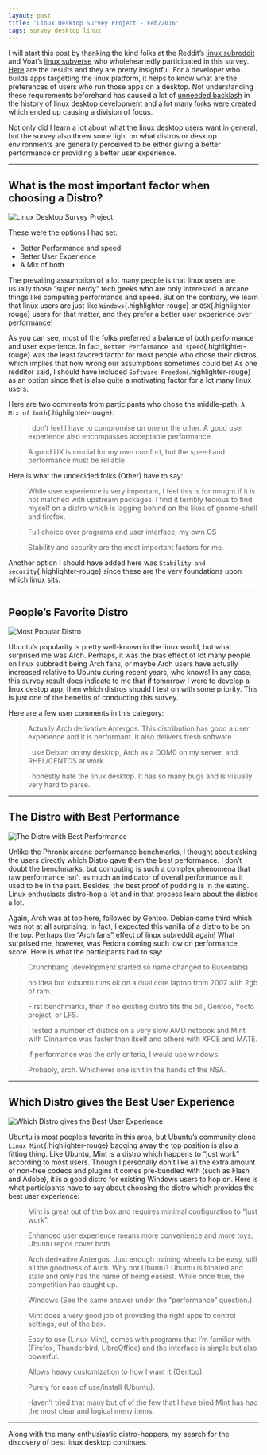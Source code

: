 ```yaml
---
layout: post
title: 'Linux Desktop Survey Project - Feb/2016'
tags: survey desktop linux
---
```


I will start this post by thanking the kind folks at the Reddit’s [linux subreddit](https://www.reddit.com/r/linux) and Voat’s [linux subverse](https://www.voat.co/v/linux) who wholeheartedly participated in this survey. [Here](http://lws-rmsreturns.rhcloud.com/limesurvey/index.php/statistics_user/action/surveyid/556933/language/en) are the results and they are pretty insightful. For a developer who builds apps targetting the linux platform, it helps to know what are the preferences of users who run those apps on a desktop. Not understanding these requirements beforehand has caused a lot of [unneeded backlash](https://en.wikipedia.org/wiki/Unity_%28user_interface%29) in the history of linux desktop development and a lot many forks were created which ended up causing a division of focus.<!--more-->

Not only did I learn a lot about what the linux desktop users want in general, but the survey also threw some light on what distros or desktop environments are generally perceived to be either giving a better performance or providing a better user experience.

------------------------------------------------------------------------

What is the most important factor when choosing a Distro?
---------------------------------------------------------

![Linux Desktop Survey Project](http://lws-rmsreturns.rhcloud.com/limesurvey/tmp/ec2d620c7c97d4d351ad3553d3dc4161.png)

These were the options I had set:

-   Better Performance and speed
-   Better User Experience
-   A Mix of both

The prevailing assumption of a lot many people is that linux users are usually those “super nerdy” tech geeks who are only interested in arcane things like computing performance and speed. But on the contrary, we learn that linux users are just like `Windows`{.highlighter-rouge} or `OSX`{.highlighter-rouge} users for that matter, and they prefer a better user experience over performance!

As you can see, most of the folks preferred a balance of both performance and user experience. In fact, `Better Performance and speed`{.highlighter-rouge} was the least favored factor for most people who chose their distros, which implies that how wrong our assumptions sometimes could be! As one redditor said, I should have included `Software Freedom`{.highlighter-rouge} as an option since that is also quite a motivating factor for a lot many linux users.

Here are two comments from participants who chose the middle-path, `A Mix of both`{.highlighter-rouge}:

> I don’t feel I have to compromise on one or the other. A good user experience also encompasses acceptable performance.

> A good UX is crucial for my own comfort, but the speed and performance must be reliable.

Here is what the undecided folks (Other) have to say:

> While user experience is very important, I feel this is for nought if it is not matched with upstream packages. I find it terribly tedious to find myself on a distro which is lagging behind on the likes of gnome-shell and firefox.

> Full choice over programs and user interface; my own OS

> Stability and security are the most important factors for me.

Another option I should have added here was `Stability and security`{.highlighter-rouge} since these are the very foundations upon which linux sits.

------------------------------------------------------------------------

People’s Favorite Distro
------------------------

![Most Popular Distro](http://lws-rmsreturns.rhcloud.com/limesurvey/tmp/dfdd05e767cc742c456552f065121e8c.png)

Ubuntu’s popularity is pretty well-known in the linux world, but what surprised me was Arch. Perhaps, it was the bias effect of lot many people on linux subbredit being Arch fans, or maybe Arch users have actually increased relative to Ubuntu during recent years, who knows! In any case, this survey result does indicate to me that if tomorrow I were to develop a linux destop app, then which distros should I test on with some priority. This is just one of the benefits of conducting this survey.

Here are a few user comments in this category:

> Actually Arch derivative Antergos. This distribution has good a user experience and it is performant. It also delivers fresh software.

> I use Debian on my desktop, Arch as a DOM0 on my server, and RHEL/CENTOS at work.

> I honestly hate the linux desktop. It has so many bugs and is visually very hard to parse.

------------------------------------------------------------------------

The Distro with Best Performance
--------------------------------

![The Distro with Best Performance](http://lws-rmsreturns.rhcloud.com/limesurvey/tmp/2784dfd5801a114e64e2de0393a8d1e9.png)

Unlike the Phronix arcane performance benchmarks, I thought about asking the users directly which Distro gave them the best performance. I don’t doubt the benchmarks, but computing is such a complex phenomena that raw performance isn’t as much an indicator of overall performance as it used to be in the past. Besides, the best proof of pudding is in the eating. Linux enthusiasts distro-hop a lot and in that process learn about the distros a lot.

Again, Arch was at top here, followed by Gentoo. Debian came third which was not at all surprising. In fact, I expected this vanilla of a distro to be on the top. Perhaps the “Arch fans” effect of linux subreddit again! What surprised me, however, was Fedora coming such low on performance score. Here is what the participants had to say:

> Crunchbang (development started so name changed to Busenlabs)

> no idea but xubuntu runs ok on a dual core laptop from 2007 with 2gb of ram.

> First benchmarks, then if no existing distro fits the bill, Gentoo, Yocto project, or LFS.

> I tested a number of distros on a very slow AMD netbook and Mint with Cinnamon was faster than itself and others with XFCE and MATE.

> If performance was the only criteria, I would use windows.

> Probably, arch. Whichever one isn’t in the hands of the NSA.

------------------------------------------------------------------------

Which Distro gives the Best User Experience
-------------------------------------------

![Which Distro gives the Best User Experience](http://lws-rmsreturns.rhcloud.com/limesurvey/tmp/43ddb58e40e9ececf0e0ed58c106e182.png)

Ubuntu is most people’s favorite in this area, but Ubuntu’s community clone `Linux Mint`{.highlighter-rouge} bagging away the top position is also a fitting thing. Like Ubuntu, Mint is a distro which happens to “just work” according to most users. Though I personally don’t like all the extra amount of non-free codecs and plugins it comes pre-bundled with (such as Flash and Adobe), it is a good distro for existing Windows users to hop on. Here is what participants have to say about choosing the distro which provides the best user experience:

> Mint is great out of the box and requires minimal configuration to “just work”.

> Enhanced user experience means more convenience and more toys; Ubuntu repos cover both.

> Arch derivative Antergos. Just enough training wheels to be easy, still all the goodness of Arch. Why not Ubuntu? Ubuntu is bloated and stale and only has the name of being easiest. While once true, the competition has caught up.

> Windows (See the same answer under the “performance” question.)

> Mint does a very good job of providing the right apps to control settings, out of the box.

> Easy to use (Linux Mint), comes with programs that I’m familiar with (Firefox, Thunderbird, LibreOffice) and the interface is simple but also powerful.

> Allows heavy customization to how I want it (Gentoo).

> Purely for ease of use/install (Ubuntu).

> Haven’t tried that many but of of the few that I have tried Mint has had the most clear and logical meny items.

------------------------------------------------------------------------

Along with the many enthusiastic distro-hoppers, my search for the discovery of best linux desktop continues.
